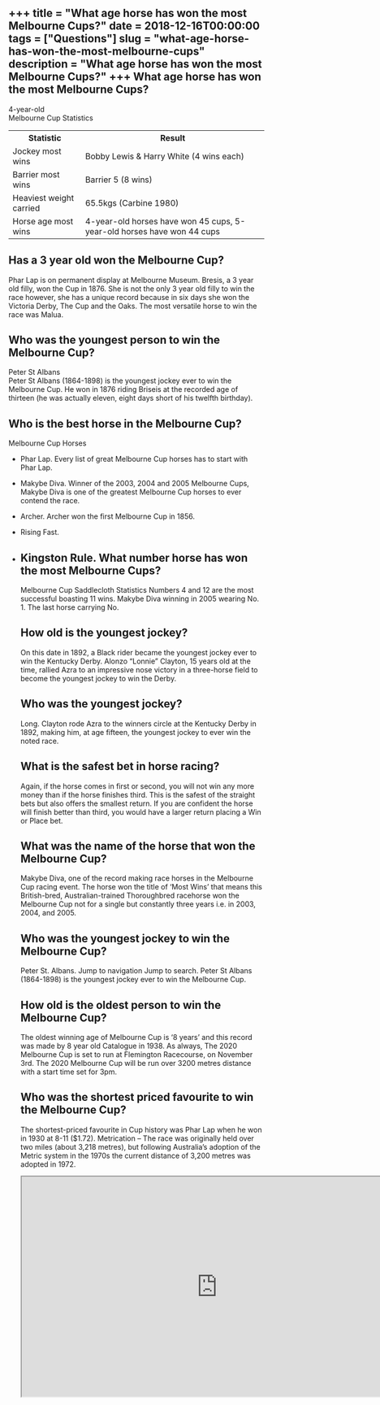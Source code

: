 +++
title = "What age horse has won the most Melbourne Cups?"
date = 2018-12-16T00:00:00
tags = ["Questions"]
slug = "what-age-horse-has-won-the-most-melbourne-cups"
description = "What age horse has won the most Melbourne Cups?"
+++
What age horse has won the most Melbourne Cups?
-----------------------------------------------

4-year-old  
Melbourne Cup Statistics

<table><tr><th>Statistic</th><th>Result</th></tr><tr><td>Jockey most wins</td><td>Bobby Lewis &amp; Harry White (4 wins each)</td></tr><tr><td>Barrier most wins</td><td>Barrier 5 (8 wins)</td></tr><tr><td>Heaviest weight carried</td><td>65.5kgs (Carbine 1980)</td></tr><tr><td>Horse age most wins</td><td>4-year-old horses have won 45 cups, 5-year-old horses have won 44 cups</td></tr></table>

Has a 3 year old won the Melbourne Cup?
---------------------------------------

Phar Lap is on permanent display at Melbourne Museum. Bresis, a 3 year old filly, won the Cup in 1876. She is not the only 3 year old filly to win the race however, she has a unique record because in six days she won the Victoria Derby, The Cup and the Oaks. The most versatile horse to win the race was Malua.

Who was the youngest person to win the Melbourne Cup?
-----------------------------------------------------

Peter St Albans  
Peter St Albans (1864-1898) is the youngest jockey ever to win the Melbourne Cup. He won in 1876 riding Briseis at the recorded age of thirteen (he was actually eleven, eight days short of his twelfth birthday).

Who is the best horse in the Melbourne Cup?
-------------------------------------------

Melbourne Cup Horses

- Phar Lap. Every list of great Melbourne Cup horses has to start with Phar Lap.
- Makybe Diva. Winner of the 2003, 2004 and 2005 Melbourne Cups, Makybe Diva is one of the greatest Melbourne Cup horses to ever contend the race.
- Archer. Archer won the first Melbourne Cup in 1856.
- Rising Fast.
- Kingston Rule. What number horse has won the most Melbourne Cups?
    --------------------------------------------------
    
    Melbourne Cup Saddlecloth Statistics Numbers 4 and 12 are the most successful boasting 11 wins. Makybe Diva winning in 2005 wearing No. 1. The last horse carrying No.
    
    How old is the youngest jockey?
    -------------------------------
    
    On this date in 1892, a Black rider became the youngest jockey ever to win the Kentucky Derby. Alonzo “Lonnie” Clayton, 15 years old at the time, rallied Azra to an impressive nose victory in a three-horse field to become the youngest jockey to win the Derby.
    
    Who was the youngest jockey?
    ----------------------------
    
    Long. Clayton rode Azra to the winners circle at the Kentucky Derby in 1892, making him, at age fifteen, the youngest jockey to ever win the noted race.
    
    What is the safest bet in horse racing?
    ---------------------------------------
    
    Again, if the horse comes in first or second, you will not win any more money than if the horse finishes third. This is the safest of the straight bets but also offers the smallest return. If you are confident the horse will finish better than third, you would have a larger return placing a Win or Place bet.
    
    What was the name of the horse that won the Melbourne Cup?
    ----------------------------------------------------------
    
    Makybe Diva, one of the record making race horses in the Melbourne Cup racing event. The horse won the title of ‘Most Wins’ that means this British-bred, Australian-trained Thoroughbred racehorse won the Melbourne Cup not for a single but constantly three years i.e. in 2003, 2004, and 2005.
    
    Who was the youngest jockey to win the Melbourne Cup?
    -----------------------------------------------------
    
    Peter St. Albans. Jump to navigation Jump to search. Peter St Albans (1864-1898) is the youngest jockey ever to win the Melbourne Cup.
    
    How old is the oldest person to win the Melbourne Cup?
    ------------------------------------------------------
    
    The oldest winning age of Melbourne Cup is ‘8 years’ and this record was made by 8 year old Catalogue in 1938. As always, The 2020 Melbourne Cup is set to run at Flemington Racecourse, on November 3rd. The 2020 Melbourne Cup will be run over 3200 metres distance with a start time set for 3pm.
    
    Who was the shortest priced favourite to win the Melbourne Cup?
    ---------------------------------------------------------------
    
    The shortest-priced favourite in Cup history was Phar Lap when he won in 1930 at 8-11 ($1.72). Metrication – The race was originally held over two miles (about 3,218 metres), but following Australia’s adoption of the Metric system in the 1970s the current distance of 3,200 metres was adopted in 1972.
    
    <iframe allow="accelerometer; autoplay; clipboard-write; encrypted-media; gyroscope; picture-in-picture" allowfullscreen="" class="__youtube_prefs__  epyt-is-override  no-lazyload" data-no-lazy="1" data-origheight="433" data-origwidth="770" data-skipgform_ajax_framebjll="" height="433" id="_ytid_16985" loading="lazy" src="https://www.youtube.com/embed/-h-NKTdHtWo?enablejsapi=1&autoplay=0&cc_load_policy=0&cc_lang_pref=&iv_load_policy=1&loop=0&modestbranding=0&rel=1&fs=1&playsinline=0&autohide=2&theme=dark&color=red&controls=1&" title="YouTube player" width="770"></iframe>